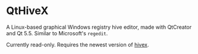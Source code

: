 # QtHiveX
A Linux-based graphical Windows registry hive editor, made with QtCreator and Qt 5.5.
Similar to Microsoft's `regedit`.

Currently read-only. Requires the newest version of [hivex](https://github.com/libguestfs/hivex).

